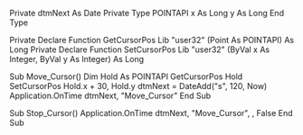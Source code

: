 
Private dtmNext As Date
Private Type POINTAPI
    x As Long
    y As Long
End Type

Private Declare Function GetCursorPos Lib "user32" (Point As POINTAPI) As Long
Private Declare Function SetCursorPos Lib "user32" (ByVal x As Integer, ByVal y As Integer) As Long

Sub Move_Cursor()
    Dim Hold As POINTAPI
    GetCursorPos Hold
    SetCursorPos Hold.x + 30, Hold.y
    dtmNext = DateAdd("s", 120, Now)
    Application.OnTime dtmNext, "Move_Cursor"
End Sub

Sub Stop_Cursor()
    Application.OnTime dtmNext, "Move_Cursor", , False
End Sub
